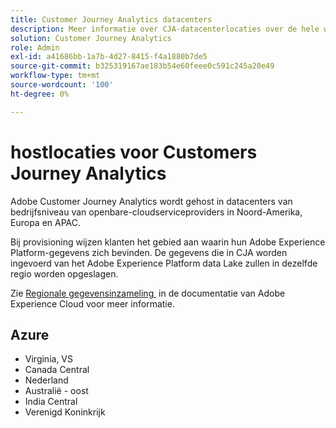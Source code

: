 ```yaml
---
title: Customer Journey Analytics datacenters
description: Meer informatie over CJA-datacenterlocaties over de hele wereld.
solution: Customer Journey Analytics
role: Admin
exl-id: a41686bb-1a7b-4d27-8415-f4a1880b7de5
source-git-commit: b325319167ae183b54e60feee0c591c245a20e49
workflow-type: tm+mt
source-wordcount: '100'
ht-degree: 0%

---
```


# hostlocaties voor Customers Journey Analytics

Adobe Customer Journey Analytics wordt gehost in datacenters van bedrijfsniveau van openbare-cloudserviceproviders in Noord-Amerika, Europa en APAC.

Bij provisioning wijzen klanten het gebied aan waarin hun Adobe Experience Platform-gegevens zich bevinden. De gegevens die in CJA worden ingevoerd van het Adobe Experience Platform data Lake zullen in dezelfde regio worden opgeslagen.

Zie [&#x200B; Regionale gegevensinzameling &#x200B;](https://experienceleague.adobe.com/nl/docs/core-services/interface/data-collection/rdc) in de documentatie van Adobe Experience Cloud voor meer informatie.

## Azure

- Virginia, VS
- Canada Central
- Nederland
- Australië - oost
- India Central
- Verenigd Koninkrijk

